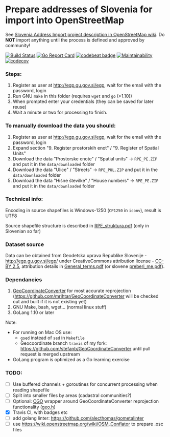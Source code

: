 # Prepare addresses of Slovenia for import into OpenStreetMap

See [Slovenia Address Import project description in OpenStreetMap wiki](https://wiki.openstreetmap.org/wiki/Slovenia_Address_Import).
Do **NOT** import anything until the process is defined and approved by community!

[![Build Status](https://travis-ci.org/openstreetmap-si/GursAddressesForOSM.svg?branch=master)](https://travis-ci.org/openstreetmap-si/GursAddressesForOSM)
[![Go Report Card](https://goreportcard.com/badge/github.com/openstreetmap-si/GursAddressesForOSM)](https://goreportcard.com/report/github.com/openstreetmap-si/GursAddressesForOSM)
[![codebeat badge](https://codebeat.co/badges/ef6316aa-ab76-4f86-9c04-cac31f7942c0)](https://codebeat.co/projects/github-com-openstreetmap-si-gursaddressesforosm-master)
[![Maintainability](https://api.codeclimate.com/v1/badges/9f6ae8b5b2c751481e6c/maintainability)](https://codeclimate.com/github/openstreetmap-si/GursAddressesForOSM/maintainability)
[![codecov](https://codecov.io/gh/openstreetmap-si/GursAddressesForOSM/branch/master/graph/badge.svg)](https://codecov.io/gh/openstreetmap-si/GursAddressesForOSM)


### Steps:
1. Register as user at http://egp.gu.gov.si/egp, wait for the email with the password, login
2. Run GNU `make` in this folder (requires `wget` and `go` (>1.10))
3. When prompted enter your credentials (they can be saved for later reuse)
4. Wait a minute or two for processing to finish.

### To manually download the data you should:
1. Register as user at http://egp.gu.gov.si/egp, wait for the email with the password, login
2. Expand section "9. Register prostorskih enot" / "9. Register of Spatial Units"
3. Download the data "Prostorske enote" / "Spatial units" -> `RPE_PE.ZIP` and put it in the `data/downloaded` folder
4. Download the data "Ulice" / "Streets" -> `RPE_PUL.ZIP` and put it in the `data/downloaded` folder
5. Download the data "Hišne številke" / "House numbers" -> `RPE_PE.ZIP` and put it in the `data/downloaded` folder

### Technical info:
Encoding in source shapefiles is Windows-1250 (`CP1250` in `iconv`), result is UTF8

Source shapefile structure is described in [RPE_struktura.pdf](http://www.e-prostor.gov.si/fileadmin/struktura/RPE_struktura.pdf) (only in Slovenian so far)

### Dataset source
Data can be obtained from Geodetska  uprava  Republike  Slovenije - http://egp.gu.gov.si/egp/ under CreativeCommons attribution license - [CC-BY 2.5](http://creativecommons.org/licenses/by/2.5/si/legalcode), attribution details in  [General_terms.pdf](http://www.e-prostor.gov.si/fileadmin/struktura/ANG/General_terms.pdf) (or slovene [preberi_me.pdf](http://www.e-prostor.gov.si/fileadmin/struktura/preberi_me.pdf)).

### Dependancies
1. [GeoCoordinateConverter](http://geocoordinateconverter.tk/) for most accurate reprojection (https://github.com/mrihtar/GeoCoordinateConverter will be checked out and built if it is not existing yet)
2. GNU Make, bash, wget... (normal linux stuff)
3. GoLang 1.10 or later

Note: 
* For running on Mac OS use: 
  * `gsed` instead of `sed` in `Makefile`
  * Geocoordinate branch `travis` of my fork: https://github.com/stefanb/GeoCoordinateConverter until pull request is merged upstream
* GoLang program is optimized as a Go learning exercise

### TODO: 
* [ ] Use buffered channels + goroutines for concurrent processing when reading shapefile
* [ ] Split into smaller files by areas (cadastral communities?)
* [ ] Optional: [CGO](https://golang.org/cmd/cgo/) wrapper around GeoCoordinateConverter reprojection functionality ([geo.h](https://github.com/mrihtar/GeoCoordinateConverter/blob/master/geo.h))
* [X] Travis CI, with badges etc
* [ ] add golang linter: https://github.com/alecthomas/gometalinter
* [ ] use https://wiki.openstreetmap.org/wiki/OSM_Conflator to prepare .osc files
